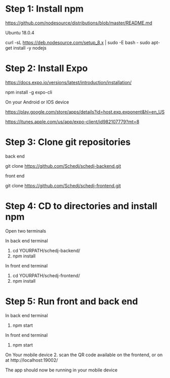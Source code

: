 # Step 1: Install npm

https://github.com/nodesource/distributions/blob/master/README.md

Ubuntu 18.0.4

curl -sL https://deb.nodesource.com/setup_8.x | sudo -E bash -
sudo apt-get install -y nodejs



# Step 2: Install Expo

https://docs.expo.io/versions/latest/introduction/installation/

npm install -g expo-cli

On your Android or IOS device

https://play.google.com/store/apps/details?id=host.exp.exponent&hl=en_US

https://itunes.apple.com/us/app/expo-client/id982107779?mt=8


# Step 3: Clone git repositories

back end

git clone https://github.com/Schedj/schedj-backend.git

front end

git clone https://github.com/Schedj/schedj-frontend.git



# Step 4: CD to directories and install npm

Open two terminals

In back end terminal

1. cd YOURPATH/schedj-backend/
2. npm install

In front end terminal


1. cd YOURPATH/schedj-frontend/
2. npm install



# Step 5: Run front and back end

In back end terminal
1. npm start

In front end terminal
1. npm start

On Your mobile device
2. scan the QR code available on the frontend, or on at http://localhost:19002/

The app should now be running in your mobile device















